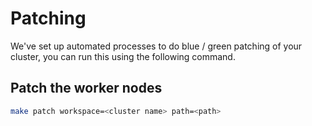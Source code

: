 # Patching

We've set up automated processes to do blue / green patching of your cluster, you can run this using the following command.

## Patch the worker nodes
```bash
make patch workspace=<cluster name> path=<path>
```
